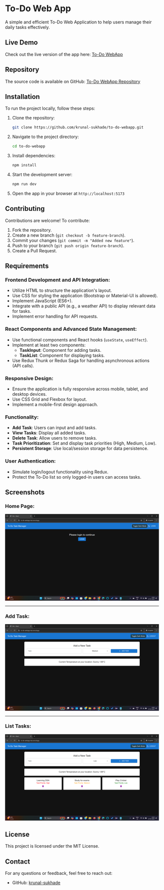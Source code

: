 # To-Do Web App

A simple and efficient To-Do Web Application to help users manage their daily tasks effectively.

## Live Demo
Check out the live version of the app here: [To-Do WebApp](https://to-do-webapp-two.vercel.app/)

## Repository
The source code is available on GitHub: [To-Do WebApp Repository](https://github.com/krunal-sukhade/to-do-webapp)



## Installation
To run the project locally, follow these steps:

1. Clone the repository:
   ```sh
   git clone https://github.com/krunal-sukhade/to-do-webapp.git
   ```
2. Navigate to the project directory:
   ```sh
   cd to-do-webapp
   ```
3. Install dependencies:
   ```sh
   npm install
   ```
4. Start the development server:
   ```sh
   npm run dev
   ```
5. Open the app in your browser at `http://localhost:5173`

## Contributing
Contributions are welcome! To contribute:
1. Fork the repository.
2. Create a new branch (`git checkout -b feature-branch`).
3. Commit your changes (`git commit -m "Added new feature"`).
4. Push to your branch (`git push origin feature-branch`).
5. Create a Pull Request.

## Requirements

### Frontend Development and API Integration:
- Utilize HTML to structure the application's layout.
- Use CSS for styling the application (Bootstrap or Material-UI is allowed).
- Implement JavaScript (ES6+).
- Integrate with a public API (e.g., a weather API) to display relevant data for tasks.
- Implement error handling for API requests.

### React Components and Advanced State Management:
- Use functional components and React hooks (`useState`, `useEffect`).
- Implement at least two components:
  - **TaskInput**: Component for adding tasks.
  - **TaskList**: Component for displaying tasks.
- Use Redux Thunk or Redux Saga for handling asynchronous actions (API calls).

### Responsive Design:
- Ensure the application is fully responsive across mobile, tablet, and desktop devices.
- Use CSS Grid and Flexbox for layout.
- Implement a mobile-first design approach.

### Functionality:
- **Add Task**: Users can input and add tasks.
- **View Tasks**: Display all added tasks.
- **Delete Task**: Allow users to remove tasks.
- **Task Prioritization**: Set and display task priorities (High, Medium, Low).
- **Persistent Storage**: Use local/session storage for data persistence.

### User Authentication:
- Simulate login/logout functionality using Redux.
- Protect the To-Do list so only logged-in users can access tasks.


## Screenshots

### Home Page:
![Home Page](screenshots/login.png)

___

### Add Task:
![Task List](screenshots/inputtask.png)

___

### List Tasks:
![Add Task](screenshots/tasklist.png)

## License
This project is licensed under the MIT License.

## Contact
For any questions or feedback, feel free to reach out:
- GitHub: [krunal-sukhade](https://github.com/krunal-sukhade)

